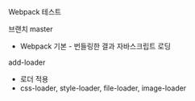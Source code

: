 Webpack 테스트

브랜치
master 
- Webpack 기본 - 번들링한 결과 자바스크립트 로딩

add-loader 
- 로더 적용
- css-loader, style-loader, file-loader, image-loader
